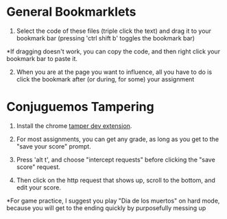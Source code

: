 # General Bookmarklets

1. Select the code of these files (triple click the text) and drag it to your bookmark bar (pressing 'ctrl shift b' toggles the bookmark bar)

\*If dragging doesn't work, you can copy the code, and then right click your bookmark bar to paste it.

2. When you are at the page you want to influence, all you have to do is click the bookmark after (or during, for some) your assignment


# Conjuguemos Tampering

1. Install the chrome [tamper dev extension](https://chrome.google.com/webstore/detail/tamper-dev/mdemppnhjflbejfbnlddahjbpdbeejnn).

2. For most assignments, you can get any grade, as long as you get to the "save your score" prompt.

3. Press 'alt t', and choose "intercept requests" before clicking the "save score" request.

4. Then click on the http request that shows up, scroll to the bottom, and edit your score.

\*For game practice, I suggest you play "Dia de los muertos" on hard mode, because you will get to the ending quickly by purposefully messing up
